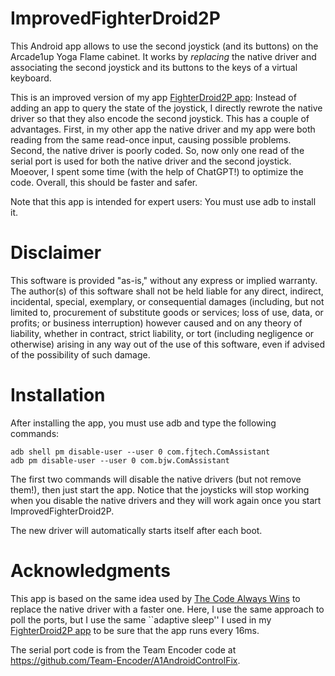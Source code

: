 # ImprovedFighterDroid2P

This Android app allows to use the second joystick (and its buttons) on the Arcade1up Yoga Flame cabinet.
It works by *replacing* the native driver and associating the second joystick and its buttons to the keys of a virtual keyboard.

This is an improved version of my app [FighterDroid2P app](https://github.com/bremen79/FighterDroid2P): Instead of adding an app to query the state of the joystick, I directly rewrote the native driver so that they also encode the second joystick. This has a couple of advantages. First, in my other app the native driver and my app were both reading from the same read-once input, causing possible problems. Second, the native driver is poorly coded. So, now only one read of the serial port is used for both the native driver and the second joystick. Moeover, I spent some time (with the help of ChatGPT!) to optimize the code. Overall, this should be faster and safer.

Note that this app is intended for expert users: You must use adb to install it.

# Disclaimer

This software is provided "as-is," without any express or implied warranty. The author(s) of this software shall not be held liable for any direct, indirect, incidental, special, exemplary, or consequential damages (including, but not limited to, procurement of substitute goods or services; loss of use, data, or profits; or business interruption) however caused and on any theory of liability, whether in contract, strict liability, or tort (including negligence or otherwise) arising in any way out of the use of this software, even if advised of the possibility of such damage.

# Installation

After installing the app, you must use adb and type the following commands:

```
adb shell pm disable-user --user 0 com.fjtech.ComAssistant
adb pm disable-user --user 0 com.bjw.ComAssistant
```
The first two commands will disable the native drivers (but not remove them!), then just start the app. Notice that the joysticks will stop working when you disable the native drivers and they will work again once you start ImprovedFighterDroid2P.

The new driver will automatically starts itself after each boot.

# Acknowledgments

This app is based on the same idea used by [The Code Always Wins](https://www.youtube.com/c/thecodealwayswins) to replace the native driver with a faster one. Here, I use the same approach to poll the ports, but I use the same ``adaptive sleep'' I used in my [FighterDroid2P app](https://github.com/bremen79/FighterDroid2P) to be sure that the app runs every 16ms.

The serial port code is from the Team Encoder code at https://github.com/Team-Encoder/A1AndroidControlFix.

